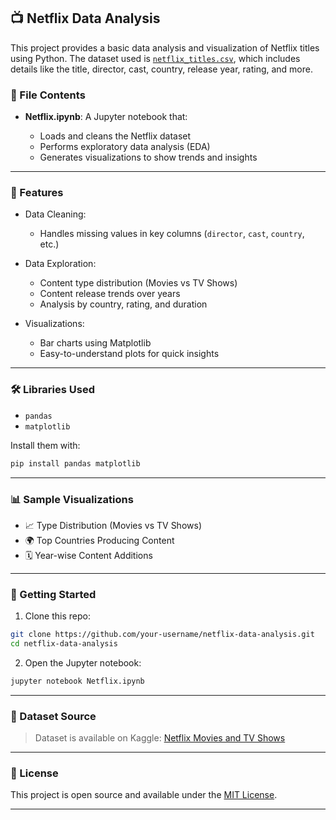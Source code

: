 

## 📺 Netflix Data Analysis

This project provides a basic data analysis and visualization of Netflix titles using Python. The dataset used is [`netflix_titles.csv`](https://www.kaggle.com/shivamb/netflix-shows), which includes details like the title, director, cast, country, release year, rating, and more.

### 📁 File Contents

* **Netflix.ipynb**: A Jupyter notebook that:

  * Loads and cleans the Netflix dataset
  * Performs exploratory data analysis (EDA)
  * Generates visualizations to show trends and insights

---

### 🔧 Features

* Data Cleaning:

  * Handles missing values in key columns (`director`, `cast`, `country`, etc.)
* Data Exploration:

  * Content type distribution (Movies vs TV Shows)
  * Content release trends over years
  * Analysis by country, rating, and duration
* Visualizations:

  * Bar charts using Matplotlib
  * Easy-to-understand plots for quick insights

---

### 🛠️ Libraries Used

* `pandas`
* `matplotlib`

Install them with:

```bash
pip install pandas matplotlib
```

---

### 📊 Sample Visualizations

* 📈 Type Distribution (Movies vs TV Shows)
* 🌍 Top Countries Producing Content
* 🗓️ Year-wise Content Additions

---

### 📌 Getting Started

1. Clone this repo:

```bash
git clone https://github.com/your-username/netflix-data-analysis.git
cd netflix-data-analysis
```

2. Open the Jupyter notebook:

```bash
jupyter notebook Netflix.ipynb
```

---

### 📂 Dataset Source

> Dataset is available on Kaggle: [Netflix Movies and TV Shows](https://www.kaggle.com/shivamb/netflix-shows)

---

### 📄 License

This project is open source and available under the [MIT License](LICENSE).

---


